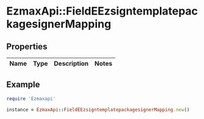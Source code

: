 # EzmaxApi::FieldEEzsigntemplatepackagesignerMapping

## Properties

| Name | Type | Description | Notes |
| ---- | ---- | ----------- | ----- |

## Example

```ruby
require 'Ezmaxapi'

instance = EzmaxApi::FieldEEzsigntemplatepackagesignerMapping.new()
```

